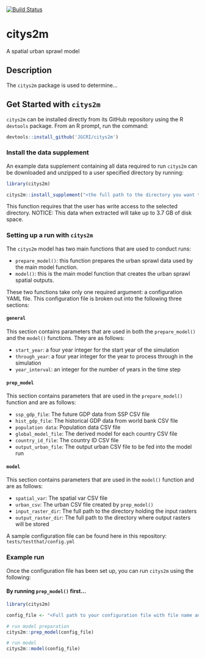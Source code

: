 [![Build Status](https://travis-ci.org/JGCRI/citys2m.svg?branch=master)](https://travis-ci.org/JGCRI/citys2m)

# citys2m
A spatial urban sprawl model

## Description
The `citys2m` package is used to determine...

## Get Started with `citys2m`
`citys2m` can be installed directly from its GitHub repository using the R `devtools` package. From an R prompt, run the command:

```r
devtools::install_github('JGCRI/citys2m')
```

### Install the data supplement
An example data supplement containing all data required to run `citys2m` can be downloaded and unzipped to a user specified directory by running:

```r
library(citys2m)

citys2m::install_supplement("<the full path to the directory you want to extract the data to>")
```

This function requires that the user has write access to the selected directory.  NOTICE:  This data when extracted will take up to 3.7 GB of disk space.

### Setting up a run with `citys2m`
The `citys2m` model has two main functions that are used to conduct runs:
- `prepare_model()`:  this function prepares the urban sprawl data used by the main model function.
- `model()`:  this is the main model function that creates the urban sprawl spatial outputs.

These two functions take only one required argument:  a configuration YAML file.  This configuration file is broken out into the following three sections:

#### `general`
This section contains parameters that are used in both the `prepare_model()` and the `model()` functions.  They are as follows:
- `start_year`:  a four year integer for the start year of the simulation
- `through_year`:  a four year integer for the year to process through in the simulation
- `year_interval`:  an integer for the number of years in the time step

#### `prep_model`
This section contains parameters that are used in the `prepare_model()` function and are as follows:
- `ssp_gdp_file`: The future GDP data from SSP CSV file
- `hist_gdp_file`: The historical GDP data from world bank CSV file
- `population data`: Population data CSV file
- `global_model_file`:  The derived model for each country CSV file
- `country_id_file`:  The country ID CSV file
- `output_urban_file`: The output urban CSV file to be fed into the model run

#### `model`
This section contains parameters that are used in the `model()` function and are as follows:
- `spatial_var`: The spatial var CSV file
- `urban_csv`: The urban CSV file created by `prep_model()`
- `input_raster_dir`: The full path to the directory holding the input rasters
- `output_raster_dir`:  The full path to the directory where output rasters will be stored

A sample configuration file can be found here in this repository: `tests/testthat/config.yml`

### Example run
Once the configuration file has been set up, you can run `citys2m` using the following:

#### By running `prep_model()` first...
```r
library(citys2m)

config_file <- "<Full path to your configuration file with file name and extension>"

# run model preparation
citys2m::prep_model(config_file)

# run model
citys2m::model(config_file)
```
